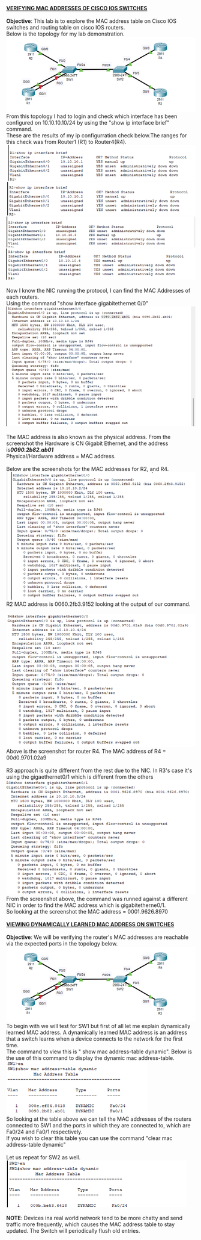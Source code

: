 
<!DOCTYPE html  PUBLIC '-//W3C//DTD XHTML 1.0 Transitional//EN'  'http://www.w3.org/TR/xhtml1/DTD/xhtml1-transitional.dtd'><html xmlns="http://www.w3.org/1999/xhtml">
<head>
<meta content="text/html; charset=utf-8" http-equiv="Content-Type"/>
</head><body><b><u>VERIFYING MAC ADDRESSES OF CISCO IOS SWITCHES</u></b><br/>
<br/>
<b>Objective</b>: This lab is to explore the MAC address table on Cisco IOS switches and routing table on cisco IOS routers.<br/>
Below is the topology for my lab demonstration.<br/>
<img src="1.png"/><br/>
From this topology I had to login and check which interface has been configured on 10.10.10.10/24 by using the &quot;show ip interface brief&quot; command.<br/>
These are the results of my ip configurration check below.The ranges for this check was from Router1 (R1) to Router4(R4).<br/>
<img src="2.png"/><br/>
<img src="3.png"/><br/>
<img src="4.png"/><br/>
<img src="5.png"/><br/>
<br/>
Now I know the NIC running the protocol, I can find the MAC Addresses of each routers.<br/>
Using the command &quot;show interface gigabitethernet 0/0&quot;<br/>
<img src="6.png"/><br/>
<br/>
The MAC address is also known as the physical address. From the screenshot the Hardware is CN Gigabit Ethernet, and the address is<i><b>0090.2b82.ab01</b></i><b><br/>
</b>Physical/Hardware address = MAC address.<br/>
<br/>
Below are the screenshots for the MAC addresses for R2, and R4.<br/>
<img src="7.png"/><br/>
R2 MAC address is 0060.2fb3.9152 looking at the output of our command.<br/>
<br/>
<img src="8.png"/><br/>
Above is the screenshot for router R4. The MAC address of R4 = 00d0.9701.02a9<br/>
<br/>
R3 approach is quite different from the rest due to the NIC. In R3's case it's using the gigaethernet0/1 which is different from the others<br/>
<img src="9.png"/><br/>
From the screenshot above, the command was runned against a different NIC in order to find the MAC address which is gigabitetherne0/1.<br/>
So looking at the screenshot the MAC address = 0001.9626.8970<br/>
<br/>
<b><u>VIEWING DYNAMICALLY LEARNED MAC ADDRESS ON SWITCHES<br/>
</u></b><br/>
<b>Objective</b>: We will be verifying the router's MAC addresses are reachable via the expected ports in the topology below.<br/>
<img src="1 2.png"/><br/>
To begin with we will test for SW1 but first of all let me explain dynamically learned MAC address. A dynamically learned MAC address is an address that a switch learns when a device connects to the network for the first time.<br/>
The command to view this is &quot; show mac address-table dynamic&quot;. Below is the use of this command to display the dynamic mac address-table.<br/>
<img src="10.png"/><br/>
So looking at the table above we can tell the MAC addresses of the routers connected to SW1 and the ports in which they are connected to, which are Fa0/24 and Fa0/1 respectively.<br/>
If you wish to clear this table you can use the command &quot;clear mac address-table dynamic&quot;<br/>
<br/>
Let us repeat for SW2 as well.<br/>
<img src="11.png"/><br/>
<br/>
<b>NOTE</b>: Devices ina real world network tend to be more chatty and send traffic more frequently, which causes the MAC address table to stay updated. The Switch will periodically flush old entries.</body></html>
